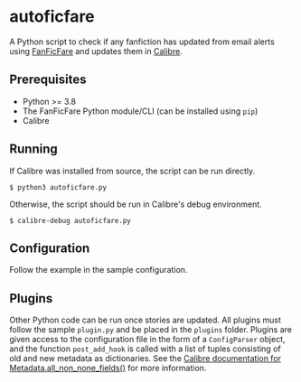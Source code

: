 # autoficfare

A Python script to check if any fanfiction has updated from email alerts using [FanFicFare](https://github.com/JimmXinu/FanFicFare) and updates them in [Calibre](https://github.com/kovidgoyal/calibre).

## Prerequisites

 - Python >= 3.8
 - The FanFicFare Python module/CLI (can be installed using `pip`)
 - Calibre

## Running

If Calibre was installed from source, the script can be run directly.

```
$ python3 autoficfare.py
```

Otherwise, the script should be run in Calibre's debug environment.

```
$ calibre-debug autoficfare.py
```

## Configuration

Follow the example in the sample configuration.

## Plugins

Other Python code can be run once stories are updated. All plugins must follow the sample `plugin.py` and be placed in the `plugins` folder. Plugins are given access to the configuration file in the form of a `ConfigParser` object, and the function `post_add_hook` is called with a list of tuples consisting of old and new metadata as dictionaries. See the [Calibre documentation for Metadata.all_non_none_fields()](https://manual.calibre-ebook.com/generated/en/template_ref.html#api-of-the-metadata-objects) for more information.